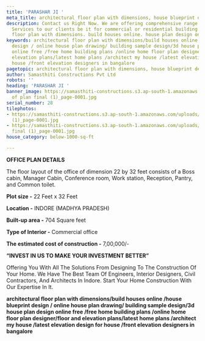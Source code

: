 ```yaml
---
title: 'PARASHAR JI '
meta_title: architectural floor plan with dimensions, house blueprint design.
description: Contact us Right Now. We are offering comprehensive range Civil Construction
  Services to our clients be it for commercial or residential building. architectural
  floor plan with dimensions. build houses online. house plan design online free.
keywords: architectural floor plan with dimensions/build houses online /house blueprint
  design / online house plan drawing/ building sample design/3d house plan design
  online free /free home building plans /online home floor plan designer/floor and
  elevation plans/latest home plans /architect my house /latest elevation design for
  house /front elevation designers in bangalore
pagetopic: architectural floor plan with dimensions, house blueprint design.
author: Samasthiti Constructions Pvt Ltd
robots: ''
heading: 'PARASHAR JI '
banner_image: https://samasthiti-constructions.s3.ap-south-1.amazonaws.com/uploads/Copy
  of plan final (1)_page-0001.jpg
serial_number: 28
tilephotos:
- https://samasthiti-constructions.s3.ap-south-1.amazonaws.com/uploads/plan final
  (1)_page-0001.jpg
- https://samasthiti-constructions.s3.ap-south-1.amazonaws.com/uploads/Copy of plan
  final (1)_page-0001.jpg
house_category: below-1000-sq-ft

---
```

**OFFICE PLAN DETAILS**

The floor layout of the office of dimension 22 by 32 feet consists of a Boss cabin, Manager Cabin, Conference room, Work station, Reception, Pantry, and Common toilet.

**Plot size -** 22 Feet x 32 Feet

**Location -** INDORE (MADHYA PRADESH)

**Built-up area -** 704 Square feet

**Type of Interior -** Commercial office 

**The estimated cost of construction -** 7,00,000/-

**“INVEST IN US TO MAKE YOUR INVESTMENT BETTER”**

Offering You With All The Solutions From Designing To The Construction Of Your Home. We Have The Best Team Of Engineers, Interior Designers, Civil Contractors, And Architects In Indore. Start Your Home Construction With Our Expertise In It.

**architectural floor plan with dimensions/build houses online /house blueprint design / online house plan drawing/ building sample design/3d house plan design online free /free home building plans /online home floor plan designer/floor and elevation plans/latest home plans /architect my house /latest elevation design for house /front elevation designers in bangalore**